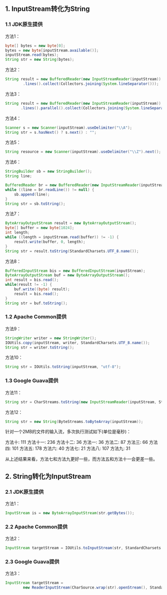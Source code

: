 ## 1. InputStream转化为String
### 1.1 JDK原生提供

方法1：
```java
byte[] bytes = new byte[0];
bytes = new byte[inputStream.available()];
inputStream.read(bytes);
String str = new String(bytes);
```

方法2：
```java
String result = new BufferedReader(new InputStreamReader(inputStream))
        .lines().collect(Collectors.joining(System.lineSeparator()));
```

方法3：
```java
String result = new BufferedReader(new InputStreamReader(inputStream))
       .lines().parallel().collect(Collectors.joining(System.lineSeparator()));
```

方法4：
```java
Scanner s = new Scanner(inputStream).useDelimiter("\\A");
String str = s.hasNext() ? s.next() : "";
```

方法5：
```java
String resource = new Scanner(inputStream).useDelimiter("\\Z").next();
```

方法6：
```java
StringBuilder sb = new StringBuilder();
String line;

BufferedReader br = new BufferedReader(new InputStreamReader(inputStream));
while ((line = br.readLine()) != null) {
    sb.append(line);
}
String str = sb.toString();
```

方法7：
```java
ByteArrayOutputStream result = new ByteArrayOutputStream();
byte[] buffer = new byte[1024];
int length;
while ((length = inputStream.read(buffer)) != -1) {
    result.write(buffer, 0, length);
}
String str = result.toString(StandardCharsets.UTF_8.name());
```

方法8：
```java
BufferedInputStream bis = new BufferedInputStream(inputStream);
ByteArrayOutputStream buf = new ByteArrayOutputStream();
int result = bis.read();
while(result != -1) {
    buf.write((byte) result);
    result = bis.read();
}
String str = buf.toString();
```

### 1.2 Apache Common提供

方法9：
```java
StringWriter writer = new StringWriter();
IOUtils.copy(inputStream, writer, StandardCharsets.UTF_8.name());
String str = writer.toString();
```

方法10：
```java
String str = IOUtils.toString(inputStream, "utf-8");
```
### 1.3 Google Guava提供

方法11：
```java
String str = CharStreams.toString(new InputStreamReader(inputStream, StandardCharsets.UTF_8));
```

方法12：
```java
String str = new String(ByteStreams.toByteArray(inputStream));
```
针对一个2MB的文件的输入流，多次执行测试如下(单位是毫秒)：

方法十: 111 
方法十一: 236 
方法十二: 36 
方法一: 36 
方法二: 87 
方法三: 66 
方法四: 101 
方法五: 178 
方法六: 40 
方法七: 21 
方法八: 107 
方法九: 31

从上述结果来看，方法七和方法九更好一些，而方法五和方法十一会更差一些。


## 2. String转化为InputStream

### 2.1 JDK原生提供

方法1：
```java
InputStream is = new ByteArrayInputStream(str.getBytes());
```

### 2.2 Apache Common提供

方法2：
```java
InputStream targetStream = IOUtils.toInputStream(str, StandardCharsets.UTF_8.name());
```

### 2.3 Google Guava提供

方法3：
```java
InputStream targetStream =
        new ReaderInputStream(CharSource.wrap(str).openStream(), StandardCharsets.UTF_8.name());
```




















